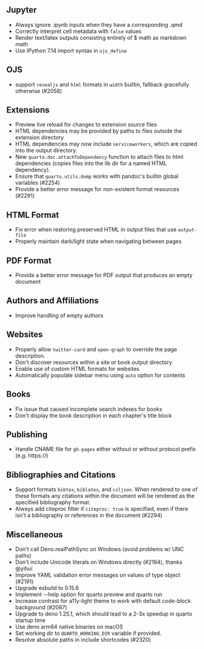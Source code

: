 ## Jupyter

- Always ignore .ipynb inputs when they have a corresponding .qmd
- Correctly interpret cell metadata with `false` values
- Render text/latex outputs consisting entirely of $ math as markdown math
- Use IPython 7.14 import syntax in `ojs_define`

## OJS

- support `revealjs` and `html` formats in `width` builtin, fallback gracefully otherwise (#2058)

## Extensions

- Preview live reload for changes to extension source files
- HTML dependencies may be provided by paths to files outside the extension directory
- HTML dependencies may now include `serviceworkers`, which are copied into the output directory.
- New `quarto.doc.attachToDependency` function to attach files to html dependencies (copies files into the lib dir for a named HTML dependency).
- Ensure that `quarto.utils.dump` works with pandoc's builtin global variables (#2254)
- Provide a better error message for non-existent format resources (#2291)

## HTML Format

- Fix error when restoring preserved HTML in output files that use `output-file`
- Properly maintain dark/light state when navigating between pages

## PDF Format

- Provide a better error message for PDF output that produces an empty document

## Authors and Affiliations

- Improve handling of empty authors

## Websites

- Properly allow `twitter-card` and `open-graph` to override the page description.
- Don't discover resources within a site or book output directory
- Enable use of custom HTML formats for websites
- Automatically populate sidebar menu using `auto` option for contents

## Books

- Fix issue that caused incomplete search indexes for books
- Don't display the book description in each chapter's title block

## Publishing

- Handle CNAME file for `gh-pages` either without or without protocol prefix (e.g. https://)

## Bibliographies and Citations

- Support formats `bibtex`, `biblatex`, and `csljson`. When rendered to one of these formats any citations within the document will be rendered as the specified bibliography format.
- Always add citeproc filter if `citeproc: true` is specified, even if there isn't a bibliography or references in the document (#2294)

## Miscellaneous

- Don't call Deno.realPathSync on Windows (avoid problems w/ UNC paths)
- Don't include Unicode literals on Windows directly (#2184), thanks @yihui
- Improve YAML validation error messages on values of type object (#2191)
- Upgrade esbuild to 0.15.6
- Implement --help option for quarto preview and quarto run
- Increase contrast for a11y-light theme to work with default code-block background (#2067)
- Upgrade to deno 1.25.1, which should lead to a 2-3x speedup in quarto startup time
- Use deno arm64 native binaries on macOS
- Set working dir to `QUARTO_WORKING_DIR` variable if provided.
- Resolve absolute paths in include shortcodes (#2320)

